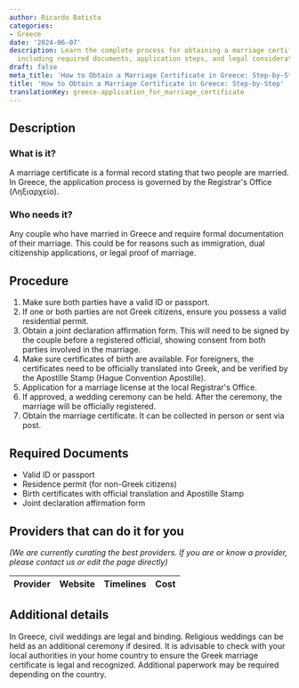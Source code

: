 ```yaml
---
author: Ricardo Batista
categories:
- Greece
date: '2024-06-07'
description: Learn the complete process for obtaining a marriage certificate in Greece,
  including required documents, application steps, and legal considerations.
draft: false
meta_title: 'How to Obtain a Marriage Certificate in Greece: Step-by-Step'
title: 'How to Obtain a Marriage Certificate in Greece: Step-by-Step'
translationKey: greece-application_for_marriage_certificate
---
```


## Description
### What is it?
A marriage certificate is a formal record stating that two people are married. In Greece, the application process is governed by the Registrar's Office (Ληξιαρχείο).

### Who needs it?
Any couple who have married in Greece and require formal documentation of their marriage. This could be for reasons such as immigration, dual citizenship applications, or legal proof of marriage.

## Procedure
1. Make sure both parties have a valid ID or passport.
2. If one or both parties are not Greek citizens, ensure you possess a valid residential permit.
3. Obtain a joint declaration affirmation form. This will need to be signed by the couple before a registered official, showing consent from both parties involved in the marriage.
4. Make sure certificates of birth are available. For foreigners, the certificates need to be officially translated into Greek, and be verified by the Apostille Stamp (Hague Convention Apostille).
5. Application for a marriage license at the local Registrar's Office.
6. If approved, a wedding ceremony can be held. After the ceremony, the marriage will be officially registered.
7. Obtain the marriage certificate. It can be collected in person or sent via post. 

## Required Documents
- Valid ID or passport
- Residence permit (for non-Greek citizens)
- Birth certificates with official translation and Apostille Stamp
- Joint declaration affirmation form

## Providers that can do it for you

_(We are currently curating the best providers. If you are or know a provider, please contact us or edit the page directly)_

| Provider        |     Website     |     Timelines    |       Cost      |
| --------------- | --------------- |  :-------------: | :-------------: |

## Additional details
In Greece, civil weddings are legal and binding. Religious weddings can be held as an additional ceremony if desired. It is advisable to check with your local authorities in your home country to ensure the Greek marriage certificate is legal and recognized. Additional paperwork may be required depending on the country.